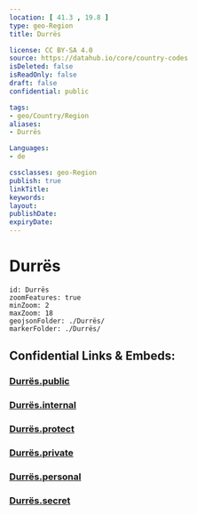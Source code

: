 ```yaml
---
location: [ 41.3 , 19.8 ] 
type: geo-Region
title: Durrës

license: CC BY-SA 4.0
source: https://datahub.io/core/country-codes
isDeleted: false
isReadOnly: false
draft: false
confidential: public

tags:
- geo/Country/Region
aliases:
- Durrës

Languages:
- de

cssclasses: geo-Region
publish: true
linkTitle: 
keywords: 
layout: 
publishDate: 
expiryDate: 
---
```


# Durrës

```leaflet
id: Durrës
zoomFeatures: true 
minZoom: 2 
maxZoom: 18
geojsonFolder: ./Durrës/
markerFolder: ./Durrës/
```


## Confidential Links & Embeds: 

### [Durrës.public](/_public/\Earth\Continent\Europe\Europe~South\Albania\Counties~AlbaniaDurrës.public.md) 

### [Durrës.internal](/_internal/\Earth\Continent\Europe\Europe~South\Albania\Counties~AlbaniaDurrës.internal.md) 

### [Durrës.protect](/_protect/\Earth\Continent\Europe\Europe~South\Albania\Counties~AlbaniaDurrës.protect.md) 

### [Durrës.private](/_private/\Earth\Continent\Europe\Europe~South\Albania\Counties~AlbaniaDurrës.private.md) 

### [Durrës.personal](/_personal/\Earth\Continent\Europe\Europe~South\Albania\Counties~AlbaniaDurrës.personal.md) 

### [Durrës.secret](/_secret/\Earth\Continent\Europe\Europe~South\Albania\Counties~AlbaniaDurrës.secret.md)

